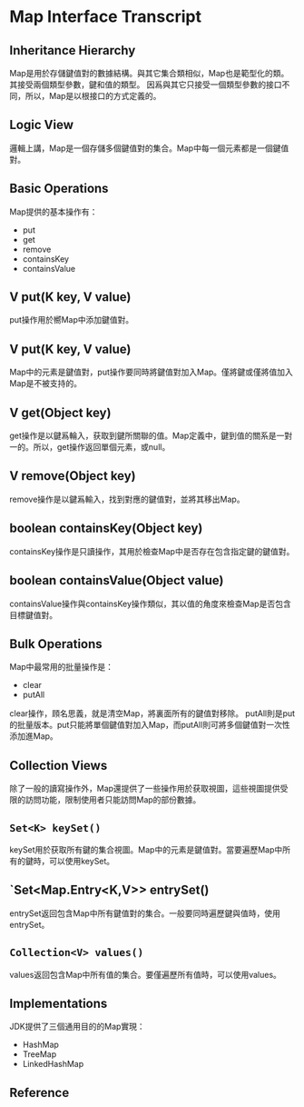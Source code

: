 # Map Interface Transcript

## Inheritance Hierarchy

Map是用於存儲鍵值對的數據結構。與其它集合類相似，Map也是範型化的類。其接受兩個類型參數，鍵和值的類型。
因𤔡與其它只接受一個類型參數的接口不同，所以，Map是以根接口的方式定義的。

## Logic View

邏輯上講，Map是一個存儲多個鍵值對的集合。Map中每一個元素都是一個鍵值對。

## Basic Operations

Map提供的基本操作有：

* put
* get
* remove
* containsKey
* containsValue

## V put(K key, V value)

put操作用於嚮Map中添加鍵值對。

## V put(K key, V value)

Map中的元素是鍵值對，put操作要同時將鍵值對加入Map。僅將鍵或僅將值加入Map是不被支持的。

## V get(Object key)

get操作是以鍵𤔡輪入，获取到鍵所關聯的值。Map定義中，鍵到值的關系是一對一的。所以，get操作返回單個元素，或null。

## V remove(Object key)

remove操作是以鍵𤔡輸入，找到對應的鍵值對，並將其移出Map。

## boolean containsKey(Object key)

containsKey操作是只讀操作，其用於檢查Map中是否存在包含指定鍵的鍵值對。

## boolean containsValue(Object value)

containsValue操作與containsKey操作類似，其以值的⻆度來檢查Map是否包含目標鍵值對。

## Bulk Operations

Map中最常用的批量操作是：

* clear
* putAll

clear操作，頋名思義，就是清空Map，將裏面所有的鍵值對移除。
putAll則是put的批量版本。put只能將單個鍵值對加入Map，而putAll則可將多個鍵值對一次性添加進Map。

## Collection Views

除了一般的讀寫操作外，Map還提供了一些操作用於获取視圖，這些視圖提供受限的訪問功能，限制使用者只能訪問Map的部份數據。

## `Set<K> keySet()`

keySet用於获取所有鍵的集合視圖。Map中的元素是鍵值對。當要遍歷Map中所有的鍵時，可以使用keySet。

## `Set<Map.Entry<K,V>> entrySet()

entrySet返回包含Map中所有鍵值對的集合。一般要同時遍歷鍵與值時，使用entrySet。

## `Collection<V> values()`

values返回包含Map中所有值的集合。要僅遍歷所有值時，可以使用values。

## Implementations

JDK提供了三個通用目的的Map實現：

* HashMap
* TreeMap
* LinkedHashMap

## Reference